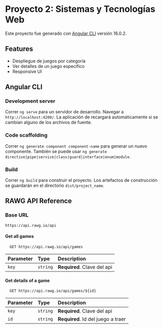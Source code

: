 # Proyecto 2: Sistemas y Tecnologías Web

Este proyecto fue generado con [Angular CLI](https://github.com/angular/angular-cli) versión 16.0.2.

## Features

- Despliegue de juegos por categoría
- Ver detalles de un juego específico
- Responsive UI

## Angular CLI

### Development server

Correr `ng serve` para un servidor de desarrollo. Navegar a `http://localhost:4200/`. La aplicación de recargará automáticamente si se cambian alguno de los archivos de fuente.

### Code scaffolding

Correr `ng generate component component-name` para generar un nuevo componente. También se puede usar `ng generate directive|pipe|service|class|guard|interface|enum|module`.

### Build

Correr `ng build` para construir el proyecto. Los artefactos de construcción se guardarán en el directorio `dist/project_name`.


## RAWG API Reference

### Base URL
`https://api.rawg.io/api`

#### Get all games

```http
  GET https://api.rawg.io/api/games
```

| Parameter | Type     | Description                |
| :-------- | :------- | :------------------------- |
| `key`     | `string` | **Required**. Clave del api|

#### Get details of a game

```http
  GET https://api.rawg.io/api/games/${id}
```

| Parameter | Type     | Description                       |
| :-------- | :------- | :-------------------------------- |
| `key`     | `string` | **Required**. Clave del api       |
| `id`      | `string` | **Required**. Id del juego a traer|

